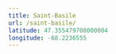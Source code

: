 ```yaml
---
title: Saint-Basile
url: /saint-basile/
latitude: 47.355479700000004
longitude: -68.2236555
---
```


